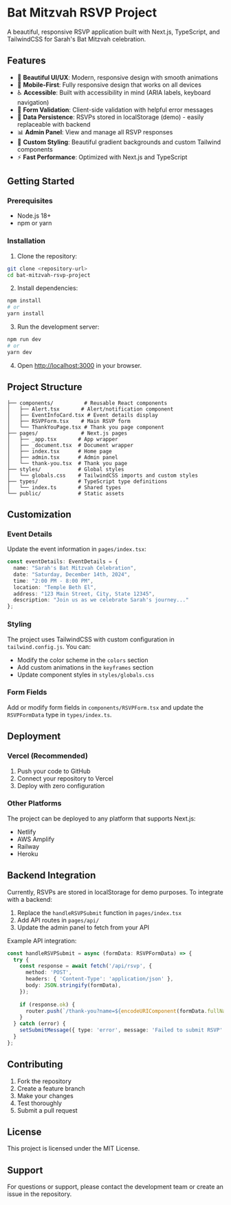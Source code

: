 # Bat Mitzvah RSVP Project

A beautiful, responsive RSVP application built with Next.js, TypeScript, and TailwindCSS for Sarah's Bat Mitzvah celebration.

## Features

- 🎉 **Beautiful UI/UX**: Modern, responsive design with smooth animations
- 📱 **Mobile-First**: Fully responsive design that works on all devices
- ♿ **Accessible**: Built with accessibility in mind (ARIA labels, keyboard navigation)
- 📝 **Form Validation**: Client-side validation with helpful error messages
- 💾 **Data Persistence**: RSVPs stored in localStorage (demo) - easily replaceable with backend
- 📊 **Admin Panel**: View and manage all RSVP responses
- 🎨 **Custom Styling**: Beautiful gradient backgrounds and custom Tailwind components
- ⚡ **Fast Performance**: Optimized with Next.js and TypeScript

## Getting Started

### Prerequisites

- Node.js 18+ 
- npm or yarn

### Installation

1. Clone the repository:
```bash
git clone <repository-url>
cd bat-mitzvah-rsvp-project
```

2. Install dependencies:
```bash
npm install
# or
yarn install
```

3. Run the development server:
```bash
npm run dev
# or
yarn dev
```

4. Open [http://localhost:3000](http://localhost:3000) in your browser.

## Project Structure

```
├── components/          # Reusable React components
│   ├── Alert.tsx       # Alert/notification component
│   ├── EventInfoCard.tsx # Event details display
│   ├── RSVPForm.tsx    # Main RSVP form
│   └── ThankYouPage.tsx # Thank you page component
├── pages/              # Next.js pages
│   ├── _app.tsx       # App wrapper
│   ├── _document.tsx  # Document wrapper
│   ├── index.tsx      # Home page
│   ├── admin.tsx      # Admin panel
│   └── thank-you.tsx  # Thank you page
├── styles/            # Global styles
│   └── globals.css    # TailwindCSS imports and custom styles
├── types/             # TypeScript type definitions
│   └── index.ts       # Shared types
└── public/            # Static assets
```

## Customization

### Event Details
Update the event information in `pages/index.tsx`:

```typescript
const eventDetails: EventDetails = {
  name: "Sarah's Bat Mitzvah Celebration",
  date: "Saturday, December 14th, 2024",
  time: "2:00 PM - 8:00 PM",
  location: "Temple Beth El",
  address: "123 Main Street, City, State 12345",
  description: "Join us as we celebrate Sarah's journey..."
};
```

### Styling
The project uses TailwindCSS with custom configuration in `tailwind.config.js`. You can:
- Modify the color scheme in the `colors` section
- Add custom animations in the `keyframes` section
- Update component styles in `styles/globals.css`

### Form Fields
Add or modify form fields in `components/RSVPForm.tsx` and update the `RSVPFormData` type in `types/index.ts`.

## Deployment

### Vercel (Recommended)
1. Push your code to GitHub
2. Connect your repository to Vercel
3. Deploy with zero configuration

### Other Platforms
The project can be deployed to any platform that supports Next.js:
- Netlify
- AWS Amplify
- Railway
- Heroku

## Backend Integration

Currently, RSVPs are stored in localStorage for demo purposes. To integrate with a backend:

1. Replace the `handleRSVPSubmit` function in `pages/index.tsx`
2. Add API routes in `pages/api/`
3. Update the admin panel to fetch from your API

Example API integration:
```typescript
const handleRSVPSubmit = async (formData: RSVPFormData) => {
  try {
    const response = await fetch('/api/rsvp', {
      method: 'POST',
      headers: { 'Content-Type': 'application/json' },
      body: JSON.stringify(formData),
    });
    
    if (response.ok) {
      router.push(`/thank-you?name=${encodeURIComponent(formData.fullName)}`);
    }
  } catch (error) {
    setSubmitMessage({ type: 'error', message: 'Failed to submit RSVP' });
  }
};
```

## Contributing

1. Fork the repository
2. Create a feature branch
3. Make your changes
4. Test thoroughly
5. Submit a pull request

## License

This project is licensed under the MIT License.

## Support

For questions or support, please contact the development team or create an issue in the repository.
